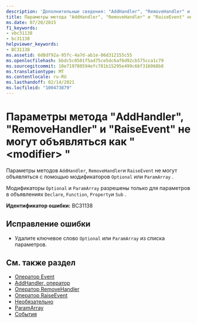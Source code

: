 ```yaml
---
description: 'Дополнительные сведения: "AddHandler", "RemoveHandler" и "RaiseEvent" Параметры метода не могут объявляться как " <modifier> "'
title: Параметры метода "AddHandler", "RemoveHandler" и "RaiseEvent" не могут объявляться как " <modifier> "
ms.date: 07/20/2015
f1_keywords:
- vbc31138
- bc31138
helpviewer_keywords:
- BC31138
ms.assetid: 6d8df92a-95fc-4a7d-ab1e-06d312155c55
ms.openlocfilehash: bbdc5c0501f5ad75ce5dc6af6d92cb575cca1c79
ms.sourcegitcommit: 10e719780594efc781b15295e499c66f316068b8
ms.translationtype: MT
ms.contentlocale: ru-RU
ms.lasthandoff: 02/14/2021
ms.locfileid: "100473879"
---
```

# <a name="addhandler-removehandler-and-raiseevent-method-parameters-cannot-be-declared-modifier"></a>Параметры метода "AddHandler", "RemoveHandler" и "RaiseEvent" не могут объявляться как " \<modifier> "

Параметры методов `AddHandler`, `RemoveHandler`и `RaiseEvent` не могут объявляться с помощью модификаторов `Optional` или `ParamArray` .  
  
 Модификаторы `Optional` и `ParamArray` разрешены только для параметров в объявлениях `Declare`, `Function`, `Property`и `Sub` .  
  
 **Идентификатор ошибки:** BC31138  
  
## <a name="to-correct-this-error"></a>Исправление ошибки  
  
- Удалите ключевое слово `Optional` или `ParamArray` из списка параметров.  
  
## <a name="see-also"></a>См. также раздел

- [Оператор Event](../language-reference/statements/event-statement.md)
- [AddHandler, оператор](../language-reference/statements/addhandler-statement.md)
- [Оператор RemoveHandler](../language-reference/statements/removehandler-statement.md)
- [Оператор RaiseEvent](../language-reference/statements/raiseevent-statement.md)
- [Необязательно](../language-reference/modifiers/optional.md)
- [ParamArray](../language-reference/modifiers/paramarray.md)
- [События](../programming-guide/language-features/events/index.md)
